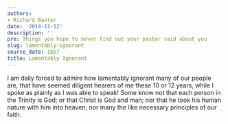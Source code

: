 ```yaml
---
authors:
- Richard Baxter
date: '2014-11-12'
description: ''
pre: Things you hope to never find out your pastor said about you
slug: lamentably-ignorant
source_date: 1657
title: Lamentably Ignorant
---
```


I am daily forced to admire how lamentably ignorant many of our people are, that have seemed diligent hearers of me these 10 or 12 years, while I spoke as plainly as I was able to speak! Some know not that each person in the Trinity is God; or that Christ is God and man; nor that he took his human nature with him into heaven; nor many the like necessary principles of our faith.